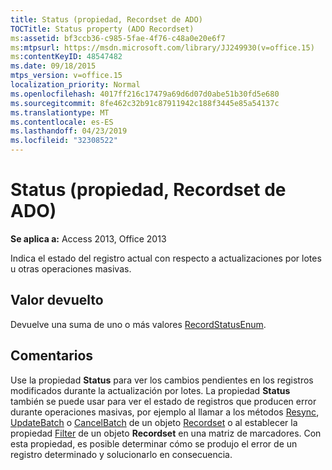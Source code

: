 ```yaml
---
title: Status (propiedad, Recordset de ADO)
TOCTitle: Status property (ADO Recordset)
ms:assetid: bf3ccb36-c985-5fae-4f76-c48a0e20e6f7
ms:mtpsurl: https://msdn.microsoft.com/library/JJ249930(v=office.15)
ms:contentKeyID: 48547482
ms.date: 09/18/2015
mtps_version: v=office.15
localization_priority: Normal
ms.openlocfilehash: 4017ff216c17479a69d6d07d0abe51b30fd5e680
ms.sourcegitcommit: 8fe462c32b91c87911942c188f3445e85a54137c
ms.translationtype: MT
ms.contentlocale: es-ES
ms.lasthandoff: 04/23/2019
ms.locfileid: "32308522"
---
```

# <a name="status-property-ado-recordset"></a>Status (propiedad, Recordset de ADO)


**Se aplica a:** Access 2013, Office 2013

Indica el estado del registro actual con respecto a actualizaciones por lotes u otras operaciones masivas.

## <a name="return-value"></a>Valor devuelto

Devuelve una suma de uno o más valores [RecordStatusEnum](recordstatusenum.md).

## <a name="remarks"></a>Comentarios

Use la propiedad **Status** para ver los cambios pendientes en los registros modificados durante la actualización por lotes. La propiedad **Status** también se puede usar para ver el estado de registros que producen error durante operaciones masivas, por ejemplo al llamar a los métodos [Resync](resync-method-ado.md), [UpdateBatch](updatebatch-method-ado.md) o [CancelBatch](cancelbatch-method-ado.md) de un objeto [Recordset](recordset-object-ado.md) o al establecer la propiedad [Filter](filter-property-ado.md) de un objeto **Recordset** en una matriz de marcadores. Con esta propiedad, es posible determinar cómo se produjo el error de un registro determinado y solucionarlo en consecuencia.

